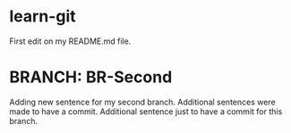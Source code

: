 # learn-git
First edit on my README.md file.

# BRANCH: BR-Second
Adding new sentence for my second branch. Additional sentences were made to have a commit.
Additional sentence just to have a commit for this branch.
